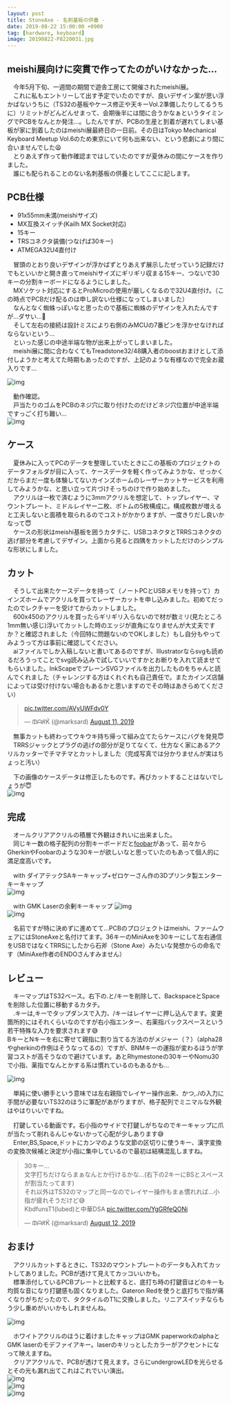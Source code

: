 ```yaml
---
layout: post
title: StoneAxe - 名刺基板の供養 -
date: 2019-08-22 15:00:00 +0900
tag: [hardware, keyboard]
image: 20190822-P8220031.jpg
---
```


## meishi展向けに突貫で作ってたのがいけなかった…

　今年5月下旬、一週間の期間で遊舎工房にて開催されたmeishi展。  
　これに私もエントリーして出す予定でいたのですが、良いデザイン案が思い浮かばないうちに（TS32の基板やケース修正や天キーVol.2準備したりしてるうちに）リミットがどんどんせまって、会期後半には間に合うかなぁというタイミングでPCBをなんとか発注…。したんですが、PCBの生産と到着が遅れてしまい基板が家に到着したのはmeishi展最終日の一日前。その日はTokyo Mechanical Keyboard Meetup Vol.6のため東京にいて何も出来ない、という悲劇により間に合いませんでした😫  
　とりあえず作って動作確認まではしていたのですが夏休みの間にケースを作りました。  
　誰にも配られることのない名刺基板の供養としてここに記します。  

## PCB仕様

- 91x55mm未満(meishiサイズ)
- MX互換スイッチ(Kailh MX Socket対応)
- 15キー
- TRSコネクタ装備(つなげば30キー)
- ATMEGA32U4直付け

　冒頭のとおり良いデザインが浮かばずとりあえず展示したぜっていう記録だけでもといいかと開き直ってmeishiサイズにギリギリ収まる15キー、つないで30キーの分割キーボードになるようにしました。  
　MXソケット対応にするとProMicroの使用が厳しくなるので32U4直付け。（この時点でPCBだけ配るのは申し訳ない仕様になってしまいました）  
　なんとなく蜘蛛っぽいなと思ったので基板に蜘蛛のデザインを入れたんですが…ダサい…🤦‍  
　そして左右の接続は設計ミスにより右側のみMCUの7番ピンを浮かせなければならないという…  
　といった感じの中途半端な物が出来上がってしまいました。  
　meishi展に間に合わなくてもTreadstone32/48購入者のboostおまけとして添付しようかと考えてた時期もあったのですが、上記のような有様なので完全お蔵入りです…  

![img](/assets/photos/2019-05-26-APC_1177.jpg)  

　動作確認。  
　戸当たりのゴムをPCBのネジ穴に取り付けたのだけどネジ穴位置が中途半端ですっごく打ち難い…  
![img](/assets/photos/20190601-APC_1183.jpg)  

## ケース

　夏休みに入ってPCのデータを整理していたときにこの基板のプロジェクトのデータフォルダが目に入って、ケースデータを軽く作ってみようかな、せっかくだからまだ一度も体験してないカインズホームのレーザーカットサービスを利用してみようかな、と思い立って片づけそっちのけで作り始めました。  
　アクリルは一枚で済むように3mmアクリルを想定して、トップレイヤー、マウントプレート、ミドルレイヤー二枚、ボトムの5枚構成に。構成枚数が増えると工夫しないと面積を取られるのでコストがかかりますが、一度きりだし良いかなって😇  
　ケースの形状はmeishi基板を囲うカタチに、USBコネクタとTRRSコネクタの逃げ部分を考慮してデザイン。上面から見ると四隅をカットしただけのシンプルな形状にしました。  

## カット

　そうして出来たケースデータを持って（ノートPCとUSBメモリを持って）カインズホームでアクリルを買ってレーザーカットを申し込みました。初めてだったのでレクチャーを受けてからカットしました。  
　600x450のアクリルを買ったらギリギリ入らないので材が数ミリ(見たところ1mm無い感じ)浮いてカットした時のエッジが直角になりませんが大丈夫ですか？と確認されました（今回特に問題ないのでOKしました）もし自分もやってみようって方は事前に確認してください。  
　aiファイルでしか入稿しないと書いてあるのですが、Illustratorならsvgも読めるだろうってことでsvg読み込みで試していいですかとお断りを入れて読ませてもらいました。InkScapeでプレーンSVGファイルを出力したものをちゃんと読んでくれました（チャレンジする方はくれぐれも自己責任で。またカインズ店舗によっては受け付けない場合もあるかと思いますのでその時はあきらめてください）  

<blockquote class="twitter-tweet"><p lang="und" dir="ltr"><a href="https://t.co/AVyUWFdv0Y">pic.twitter.com/AVyUWFdv0Y</a></p>&mdash; ᙢᗩᖇḰ (@marksard) <a href="https://twitter.com/marksard/status/1160508890611535873?ref_src=twsrc%5Etfw">August 11, 2019</a></blockquote> <script async src="https://platform.twitter.com/widgets.js" charset="utf-8"></script>

　無事カットも終わってウキウキ持ち帰って組み立てたらケースにバグを発見😇  
　TRRSジャックとプラグの逃げの部分が足りてなくて、仕方なく家にあるアクリルカッターでチマチマとカットしました（完成写真では分かりませんが実はちょっと汚い）  

　下の画像のケースデータは修正したものです。再びカットすることはないでしょうが😇  
![img](/assets/photos/stoneaxe_case.png)  

## 完成

　オールクリアアクリルの積層で外観はきれいに出来ました。  
　同じキー数の格子配列の分割キーボードだと[foobar](http://www.40percent.club/2017/09/foobar-10.html)があって、前々からGherkinやFoobarのような30キーが欲しいなと思っていたのもあって個人的に満足度高いです。  

　with ダイアテックSAキーキャップ+ゼロケーさん作の3Dプリンタ製エンターキーキャップ  
![img](/assets/photos/20190811-P8110113.jpg)  

　with GMK Laserの余剰キーキャップ
![img](/assets/photos/20190822-P8220029.jpg)  
![img](/assets/photos/20190822-P8220031.jpg)  

　名前ですが特に決めずに進めてて…PCBのプロジェクトはmeishi、ファームウェアにはStoneAxeと名付けてます。36キーのMiniAxeを30キーにして左右通信をUSBではなくTRRSにしたから石斧（Stone Axe）みたいな発想からの命名です（MiniAxe作者のENDOさんすみません）  

## レビュー

　キーマップはTS32ベース。右下の.と/キーを削除して、BackspaceとSpaceを削除した位置に移動するカタチ。  
　.キーは,キーでタップダンスで入力、/キーはレイヤーに押し込んでます。変更箇所的にはそれくらいなのですが右小指エンター、右薬指バックスペースという若干特殊な入力を要求されます😅  
BキーとNキーを右に寄せて親指に割り当てる方法のがメジャー（？）（alpha28やgherkinの作例はそうなってるの）ですが、BNMキーの運指が変わるほうが学習コストが高そうなので避けています。あとRhymestoneの30キーやNomu30で小指、薬指でなんとかする系は慣れているのもあるかも…  

![img](/assets/photos/stoneaxe_keymap.png)  

　単純に使い勝手という意味では左右親指でレイヤー操作出来、かつ,./の入力に手間が必要ないTS32のほうに軍配があがりますが、格子配列でミニマルな外観はやはりいいですね。  

　打鍵している動画です。右小指のサイドで打鍵しがちなのでキーキャップに爪が当たって削れるんじゃないかって心配が少しあります😅  
　Enter,BS,Space,ドットにカンマのような文節の区切りに使うキー、漢字変換の変換次候補と決定が小指に集中しているので最初は結構混乱しますね。　 
<blockquote class="twitter-tweet"><p lang="ja" dir="ltr">30キー…<br>文字打ちだけならまぁなんとか行けるかな…(右下の2キーにBSとスペースが割当たってます)<br>それ以外はTS32のマップと同一なのでレイヤー操作もまぁ慣れれば…小指が疲れそうだけど😅<br>KbdfunsT1(lubed)と中華DSA <a href="https://t.co/YgGRfeQONj">pic.twitter.com/YgGRfeQONj</a></p>&mdash; ᙢᗩᖇḰ (@marksard) <a href="https://twitter.com/marksard/status/1160939599130062849?ref_src=twsrc%5Etfw">August 12, 2019</a></blockquote> <script async src="https://platform.twitter.com/widgets.js" charset="utf-8"></script>

## おまけ

　アクリルカットするときに、TS32のマウントプレートのデータも入れてカットしてありました。PCBが透けて見えてカッコいいかも。  
　標準添付しているPCBプレートと比較すると、底打ち時の打鍵音はどのキーも均質な音になり打鍵感も固くなりました。Gateron Redを使うと底打ちで指が痛くなりがちだったので、タクタイルのT1に交換しました。リニアスイッチならもう少し重めがいいかもしれませんね。  

![img](/assets/photos/20190811-IMG_9384.jpg)  

　ホワイトアクリルのほうに着けましたキャップはGMK paperworkのalphaとGMK laserのモデファイアキー。laserのキリっとしたカラーがアクセントになって映えますね。  
　クリアアクリルで、PCBが透けて見えます。さらにundergrowLEDを光らせるとその光も漏れ出てこれはこれでいい演出。  
![img](/assets/photos/20190829-IMG_9499.jpg)  
![img](/assets/photos/20190829-IMG_9500.jpg)  
![img](/assets/photos/20190829-IMG_9501.jpg)  
